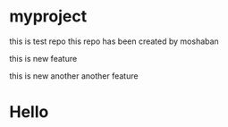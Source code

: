 # myproject
this is test repo
this repo has been created by moshaban


this is new feature

this is new another another feature


<h1>Hello</h1>
